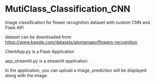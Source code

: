 # MutiClass_Classification_CNN
Image classification for flower recognition dataset with custom CNN and Flask API

dataset can be downloaded from https://www.kaggle.com/datasets/alxmamaev/flowers-recognition

ClientApp.py is a Flask Application

app_streamlit.py is a streamlit application.

In the application, you can upload a image, prediction will be displayed along with the image.
